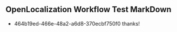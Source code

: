 ## OpenLocalization Workflow Test MarkDown
* 464b19ed-466e-48a2-a6d8-370ecbf750f0 
thanks!<!--HONumber=Mar16_HO3-->
